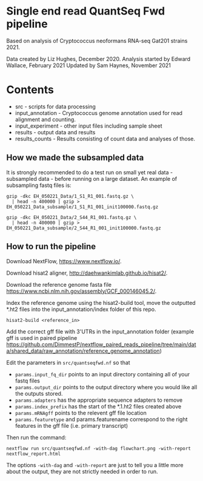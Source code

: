 # Single end read QuantSeq Fwd pipeline
Based on analysis of Cryptococcus neoformans RNA-seq Gat201 strains 2021.

Data created by Liz Hughes, December 2020. 
Analysis started by Edward Wallace, February 2021
Updated by Sam Haynes, November 2021

# Contents

* src - scripts for data processing
* input_annotation - Cryptococcus genome annotation used for read alignment and counting.
* input_experiment - other input files including sample sheet
* results - output data and results
* results_counts - Results consisting of count data and analyses of those.

## How we made the subsampled data

It is strongly recommended to do a test run on small yet real data - subsampled data - before running on a large dataset.
An example of subsampling fastq files is:

```
gzip -dkc EH_050221_Data/1_S1_R1_001.fastq.gz \
  | head -n 400000 | gzip > EH_050221_Data_subsample/1_S1_R1_001_init100000.fastq.gz

gzip -dkc EH_050221_Data/2_S44_R1_001.fastq.gz \
  | head -n 400000 | gzip > EH_050221_Data_subsample/2_S44_R1_001_init100000.fastq.gz
```


## How to run the pipeline

Download NextFlow, https://www.nextflow.io/.

Download hisat2 aligner, http://daehwankimlab.github.io/hisat2/.

Download the reference genome fasta file https://www.ncbi.nlm.nih.gov/assembly/GCF_000146045.2/. 

Index the reference genome using the hisat2-build tool, move the outputted *.ht2 files into the input_annotation/index folder of this repo.

```
hisat2-build <reference_in>
```
Add the correct gff file with 3'UTRs in the input_annotation folder (example gff is used in paired pipeline https://github.com/DimmestP/nextflow_paired_reads_pipeline/tree/main/data/shared_data/raw_annotation/reference_genome_annotation)

Edit the parameters in `src/quantseqfwd.nf` so that

* `params.input_fq_dir` points to an input directory containing all of your fastq files 
* `params.output_dir` points to the output directory where you would like all the outputs stored.
* `params.adapters` has the appropriate sequence adapters to remove
* `params.index_prefix` has the start of the *.1.ht2 files created above
* `params.mRNAgff` points to the relevent gff file location
* `params.featuretype` and params.featurename correspond to the right features in the gff file (i.e. primary transcript) 

Then run the command:

```
nextflow run src/quantseqfwd.nf -with-dag flowchart.png -with-report nextflow_report.html
```

The options `-with-dag` and `-with-report` are just to tell you a little more about the output, they are not strictly needed in order to run.

